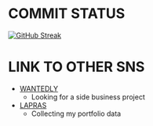 # COMMIT STATUS
[![GitHub Streak](https://github-readme-streak-stats.herokuapp.com?user=yuya0405)](https://git.io/streak-stats)

# LINK TO OTHER SNS
- [WANTEDLY](https://www.wantedly.com/id/oh884U8)
   - Looking for a side business project
- [LAPRAS](https://lapras.com/public/oh884U8)
   - Collecting my portfolio data
